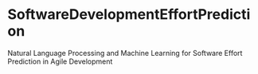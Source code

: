 # SoftwareDevelopmentEffortPrediction
Natural Language Processing and Machine Learning for Software Effort Prediction in Agile Development
